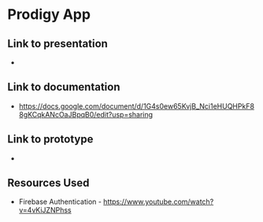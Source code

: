 # Prodigy App

## Link to presentation
-

## Link to documentation
- https://docs.google.com/document/d/1G4s0ew65KvjB_Nci1eHUQHPkF88gKCqkANcOaJBpqB0/edit?usp=sharing

## Link to prototype
- 

## Resources Used
- Firebase Authentication - https://www.youtube.com/watch?v=4vKiJZNPhss
